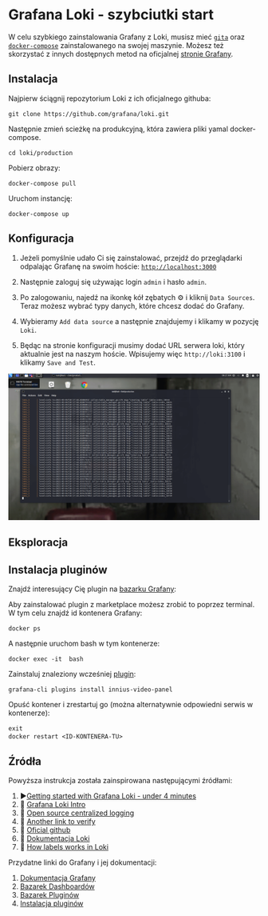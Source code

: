 # Grafana Loki - szybciutki start

W celu szybkiego zainstalowania Grafany z Loki, musisz mieć [`gita`](https://git-scm.com/book/en/v2/Getting-Started-Installing-Git) oraz [`docker-compose`](https://docs.docker.com/compose/install/) zainstalowanego na swojej maszynie. Możesz też skorzystać z innych dostępnych metod na oficjalnej [stronie Grafany](https://grafana.com/docs/loki/latest/installation/).

## Instalacja
Najpierw ściągnij repozytorium Loki z ich oficjalnego githuba:
```shell script
git clone https://github.com/grafana/loki.git
```
Następnie zmień scieżkę na produkcyjną, która zawiera pliki yamal docker-compose.
```shell script
cd loki/production
```
Pobierz obrazy:
```shell script
docker-compose pull
```
Uruchom instancję:
```shell script
docker-compose up
```
## Konfiguracja
1) Jeżeli pomyślnie udało Ci się zainstalować, przejdź do przeglądarki odpalając Grafanę na swoim hoście:
[`http://localhost:3000`](http://localhost:3000)

2) Następnie zaloguj się używając login `admin` i hasło `admin`. 

3) Po zalogowaniu, najedź na ikonkę kół zębatych ⚙️ i kliknij `Data Sources`.
Teraz możesz wybrać typy danych, które chcesz dodać do Grafany.

4) Wybieramy `Add data source` a następnie znajdujemy i klikamy w pozycję `Loki`.

5) Będąc na stronie konfiguracji musimy dodać URL serwera loki, który aktualnie jest na naszym hoście. 
Wpisujemy więc `http://loki:3100` i klikamy `Save and Test`.

![](img/add-loki.gif)

## Eksploracja


## Instalacja pluginów
Znajdź interesujący Cię plugin na [bazarku Grafany](https://grafana.com/grafana/plugins):

Aby zainstalować plugin z marketplace możesz zrobić to poprzez terminal. W tym celu znajdź id kontenera Grafany:
```shell script
docker ps
```

A następnie uruchom bash w tym kontenerze:
```shell script
docker exec -it  bash
```

Zainstaluj znaleziony wcześniej [plugin](https://grafana.com/grafana/plugins/innius-video-panel/):
```shell script
grafana-cli plugins install innius-video-panel
```

Opuść kontener i zrestartuj go (można alternatywnie odpowiedni serwis w kontenerze):
```shell script
exit
docker restart <ID-KONTENERA-TU>
```

## Źródła
Powyższa instrukcja została zainspirowana następującymi źródłami:
1) ▶️[Getting started with Grafana Loki - under 4 minutes](https://www.youtube.com/watch?v=1obKa6UhlkY)
2) 📰 [Grafana Loki Intro](https://geekflare.com/grafana-loki-intro/)
3) 📰 [Open source centralized logging](https://geekflare.com/open-source-centralized-logging/)
4) 📰 [Another link to verify](https://opensource.com/article/18/9/open-source-log-aggregation-tools)
5) 📰 [Oficial github](https://github.com/grafana/loki)
6) 📰 [Dokumentacja Loki](https://grafana.com/docs/loki/latest)
7) 📰 [How labels works in Loki](https://grafana.com/blog/2020/08/27/the-concise-guide-to-labels-in-loki/)


Przydatne linki do Grafany i jej dokumentacji:
1) [Dokumentacja Grafany](https://grafana.com/docs/grafana/latest/)
2) [Bazarek Dashboardów](https://grafana.com/grafana/dashboards)
3) [Bazarek Pluginów](https://grafana.com/grafana/plugins/)
3) [Instalacja pluginów](https://grafana.com/docs/grafana/latest/administration/cli/#plugins-commands)

